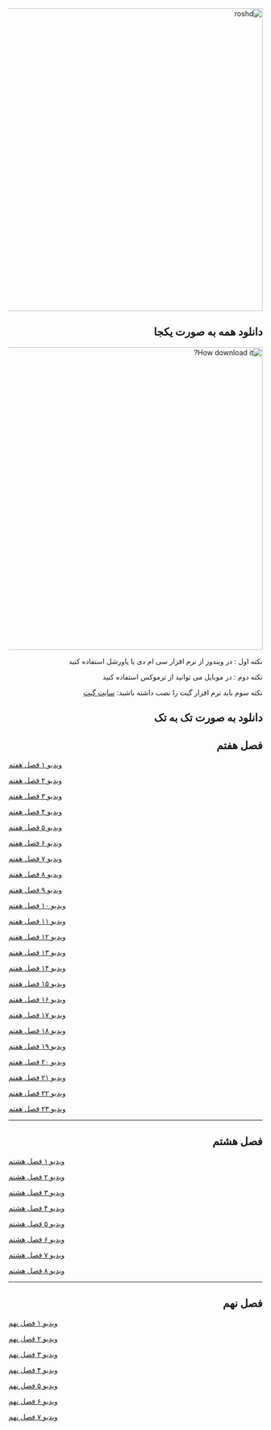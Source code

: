 <div dir="rtl">


<img src="https://www.roshd.ir/Portals/11/Images/Publisher/Riyazi07-book.jpg?ver=1397-09-19-085306-010&maxwidth=1000" alt="roshd" width="600"/>


  
  
<h2>دانلود همه به صورت یکجا</h2>


<img src="https://user-images.githubusercontent.com/77381164/117602536-2f1ad400-b166-11eb-93d2-c3fbfe4dac96.gif" alt="How download it?" width="600"/>



نکته اول : در ویندوز از نرم افزار سی ام دی  یا پاورشل استفاده کنید

نکته دوم : در موبایل می توانید از ترموکس استفاده کنید

نکته سوم باید نرم افزار گیت را نصب داشته باشید: <a href="https://git-scm.com/">سایت گیت</a>
</div>



<div dir="rtl">


<h2>دانلود به صورت تک به تک</h2>

<h2>فصل هفتم</h2>

</div>

[ویدیو ۱ فصل هفتم](https://github.com/amirkasraEsmaeilian/-mathVideos/raw/main/Season%207/7-1.mp4)


[ویدیو ۲ فصل هفتم](https://github.com/amirkasraEsmaeilian/-mathVideos/raw/main/Season%207/7-2.mp4)


[ویدیو ۳ فصل هفتم](https://github.com/amirkasraEsmaeilian/-mathVideos/raw/main/Season%207/7-3.mp4)


[ویدیو ۴ فصل هفتم](https://github.com/amirkasraEsmaeilian/-mathVideos/raw/main/Season%207/7-4.mp4)


[ویدیو ۵ فصل هفتم](https://github.com/amirkasraEsmaeilian/-mathVideos/raw/main/Season%207/7-5.mp4)


[ویدیو ۶ فصل هفتم](https://github.com/amirkasraEsmaeilian/-mathVideos/raw/main/Season%207/7-6.mp4)


[ویدیو ۷ فصل هفتم](https://github.com/amirkasraEsmaeilian/-mathVideos/raw/main/Season%207/7-7.mp4)


[ویدیو ۸ فصل هفتم](https://github.com/amirkasraEsmaeilian/-mathVideos/raw/main/Season%207/7-8.mp4)


[ویدیو ۹ فصل هفتم](https://github.com/amirkasraEsmaeilian/-mathVideos/raw/main/Season%207/7-9.mp4)


[ویدیو ۱۰ فصل هفتم](https://github.com/amirkasraEsmaeilian/-mathVideos/raw/main/Season%207/7-10.mp4)


[ویدیو ۱۱ فصل هفتم](https://github.com/amirkasraEsmaeilian/-mathVideos/raw/main/Season%207/7-11.mp4)


[ویدیو ۱۲ فصل هفتم](https://github.com/amirkasraEsmaeilian/-mathVideos/raw/main/Season%207/7-12.mp4)


[ویدیو ۱۳ فصل هفتم](https://github.com/amirkasraEsmaeilian/-mathVideos/raw/main/Season%207/7-13.mp4)


[ویدیو ۱۴ فصل هفتم](https://github.com/amirkasraEsmaeilian/-mathVideos/raw/main/Season%207/7-14.mp4)


[ویدیو ۱۵ فصل هفتم](https://github.com/amirkasraEsmaeilian/-mathVideos/raw/main/Season%207/7-15.mp4)


[ویدیو ۱۶ فصل هفتم](https://github.com/amirkasraEsmaeilian/-mathVideos/raw/main/Season%207/7-16.mp4)


[ویدیو ۱۷ فصل هفتم](https://github.com/amirkasraEsmaeilian/-mathVideos/raw/main/Season%207/7-17.mp4)


[ویدیو ۱۸ فصل هفتم](https://github.com/amirkasraEsmaeilian/-mathVideos/raw/main/Season%207/7-18.mp4)


[ویدیو ۱۹ فصل هفتم](https://github.com/amirkasraEsmaeilian/-mathVideos/raw/main/Season%207/7-19.mp4)


[ویدیو ۲۰ فصل هفتم](https://github.com/amirkasraEsmaeilian/-mathVideos/raw/main/Season%207/7-20.mp4)


[ویدیو ۲۱ فصل هفتم](https://github.com/amirkasraEsmaeilian/-mathVideos/raw/main/Season%207/7-21_edit.mp4)


[ویدیو ۲۲ فصل هفتم](https://github.com/amirkasraEsmaeilian/-mathVideos/raw/main/Season%207/7-22.mp4)


[ویدیو ۲۳ فصل هفتم](https://github.com/amirkasraEsmaeilian/-mathVideos/raw/main/Season%207/7-23.mp4)


---

<div dir="rtl">


<h2>فصل هشتم</h2>
</div>

[ویدیو ۱ فصل هشتم](https://github.com/amirkasraEsmaeilian/-mathVideos/raw/main/Season%208/8-1.mp4)


[ویدیو ۲ فصل هشتم](https://github.com/amirkasraEsmaeilian/-mathVideos/raw/main/Season%208/8-2.mp4)


[ویدیو ۳ فصل هشتم](https://github.com/amirkasraEsmaeilian/-mathVideos/raw/main/Season%208/8-3.mp4)


[ویدیو ۴ فصل هشتم](https://github.com/amirkasraEsmaeilian/-mathVideos/raw/main/Season%208/8-4.mp4)


[ویدیو ۵ فصل هشتم](https://github.com/amirkasraEsmaeilian/-mathVideos/raw/main/Season%208/8-5.mp4)


[ویدیو ۶ فصل هشتم](https://github.com/amirkasraEsmaeilian/-mathVideos/raw/main/Season%208/8-6.mp4)


[ویدیو ۷ فصل هشتم](https://github.com/amirkasraEsmaeilian/-mathVideos/raw/main/Season%208/8-7.mp4)


[ویدیو ۸ فصل هشتم](https://github.com/amirkasraEsmaeilian/-mathVideos/raw/main/Season%208/8-1.mp4)


---
<div dir="rtl">


<h2>فصل نهم</h2>
</div>

[ویدیو ۱ فصل نهم](https://github.com/amirkasraEsmaeilian/-mathVideos/raw/main/Season%209/9-1.mp4)


[ویدیو ۲ فصل نهم](https://github.com/amirkasraEsmaeilian/-mathVideos/raw/main/Season%209/9-2.mp4)


[ویدیو ۳ فصل نهم](https://github.com/amirkasraEsmaeilian/-mathVideos/raw/main/Season%209/9-3.mp4)


[ویدیو ۴ فصل نهم](https://github.com/amirkasraEsmaeilian/-mathVideos/raw/main/Season%209/9-4.mp4)


[ویدیو ۵ فصل نهم](https://github.com/amirkasraEsmaeilian/-mathVideos/raw/main/Season%209/9-5.mp4)


[ویدیو ۶ فصل نهم](https://github.com/amirkasraEsmaeilian/-mathVideos/raw/main/Season%209/9-6.mp4)


[ویدیو ۷ فصل نهم](https://github.com/amirkasraEsmaeilian/-mathVideos/raw/main/Season%209/9-7.mp4)

